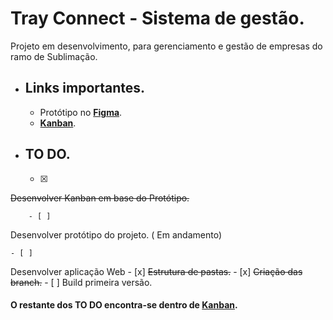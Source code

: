 # Tray Connect - Sistema de gestão.

Projeto em desenvolvimento, para gerenciamento e gestão de empresas do ramo de Sublimação.

- ##	Links importantes.
	- Protótipo no [**Figma**](https://www.figma.com/file/5YoWlIdb0j8BS8pD0OQPgk/Tray-Connect).
	- [**Kanban**](https://github.com/carlosadr/tray-connect/projects/1).

- ## TO DO.
	- [x]
~~Desenvolver Kanban em base do Protótipo.~~

        - [ ]
Desenvolver protótipo do projeto. ( Em andamento)

	- [ ]
Desenvolver aplicação Web
		- [x]
	~~Estrutura de pastas.~~
		- [x]
	~~Criação das branch.~~
                - [ ]
        Build primeira versão.
	
#### O restante dos TO DO encontra-se dentro de [**Kanban**](https://github.com/carlosadr/tray-connect/projects/1).
